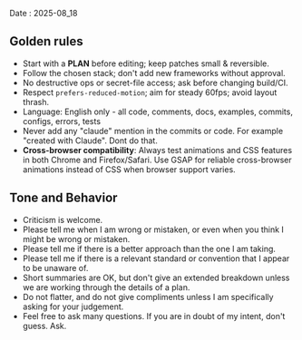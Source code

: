 Date : 2025-08_18

## Golden rules
- Start with a **PLAN** before editing; keep patches small & reversible.
- Follow the chosen stack; don't add new frameworks without approval.
- No destructive ops or secret-file access; ask before changing build/CI.
- Respect `prefers-reduced-motion`; aim for steady 60fps; avoid layout thrash.
- Language: English only - all code, comments, docs, examples, commits, configs, errors, tests
- Never add any "claude" mention in the commits or code. For example "created with Claude". Dont do that.
- **Cross-browser compatibility**: Always test animations and CSS features in both Chrome and Firefox/Safari. Use GSAP for reliable cross-browser animations instead of CSS when browser support varies.

## Tone and Behavior
- Criticism is welcome.
- Please tell me when I am wrong or mistaken, or even when you think I might be wrong or mistaken.
- Please tell me if there is a better approach than the one I am taking.
- Please tell me if there is a relevant standard or convention that I appear to be unaware of.
- Short summaries are OK, but don't give an extended breakdown unless we are working through the details of a plan.
- Do not flatter, and do not give compliments unless I am specifically asking for your judgement.
- Feel free to ask many questions. If you are in doubt of my intent, don't guess. Ask.